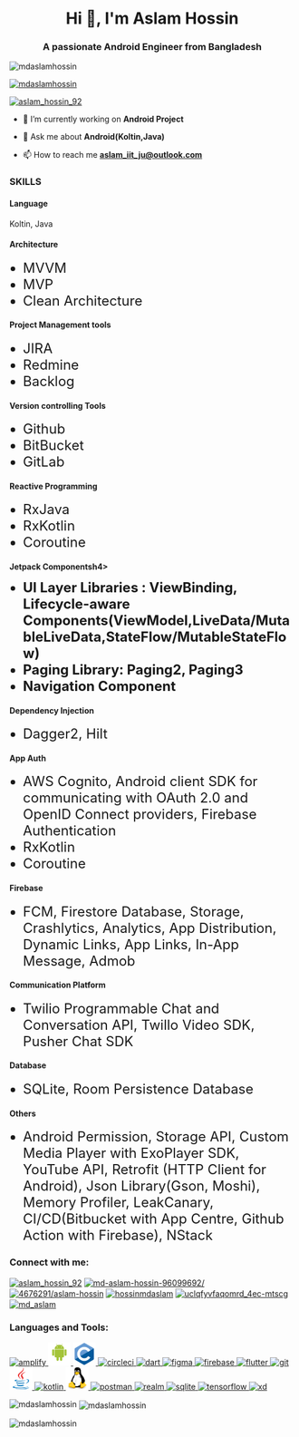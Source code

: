 <h1 align="center">Hi 👋, I'm Aslam Hossin</h1>
<h3 align="center">A passionate Android Engineer from Bangladesh</h3>

<p align="left"> <img src="https://komarev.com/ghpvc/?username=mdaslamhossin&label=Profile%20views&color=0e75b6&style=flat" alt="mdaslamhossin" /> </p>

<p align="left"> <a href="https://github.com/ryo-ma/github-profile-trophy"><img src="https://github-profile-trophy.vercel.app/?username=mdaslamhossin" alt="mdaslamhossin" /></a> </p>

<p align="left"> <a href="https://twitter.com/aslam_hossin_92" target="blank"><img src="https://img.shields.io/twitter/follow/aslam_hossin_92?logo=twitter&style=for-the-badge" alt="aslam_hossin_92" /></a> </p>

- 🔭 I’m currently working on **Android Project**

- 💬 Ask me about **Android(Koltin,Java)**

- 📫 How to reach me **aslam_iit_ju@outlook.com**

<h3 align="left">SKILLS</h3>
<h4>Language</h4> Koltin, Java

<h4>Architecture</h4>
<ul>
<li style="font-size:24px">MVVM</li>
<li style="font-size:24px">MVP</li>
 <li style="font-size:24px">Clean Architecture</li>
</ul>

<h4>Project Management tools</h4>
<ul>
<li style="font-size:24px">JIRA</li>
<li style="font-size:24px">Redmine</li>
 <li style="font-size:24px">Backlog</li>
</ul>

<h4>Version controlling Tools</h4>
<ul>
<li style="font-size:24px">Github</li>
<li style="font-size:24px">BitBucket</li>
 <li style="font-size:24px">GitLab</li>
</ul>

<h4>Reactive Programming</h4>
<ul>
<li style="font-size:24px">RxJava</li>
<li style="font-size:24px">RxKotlin</li>
<li style="font-size:24px">Coroutine</li>
</ul>

<h4>Jetpack Componentsh4>
<ul>
<li style="font-size:24px">UI Layer Libraries : ViewBinding, Lifecycle-aware Components(ViewModel,LiveData/MutableLiveData,StateFlow/MutableStateFlow)</li>
<li style="font-size:24px">Paging Library: Paging2, Paging3</li>
<li style="font-size:24px">Navigation Component</li>
</ul>


<h4>Dependency Injection</h4>
<ul>
<li style="font-size:24px">Dagger2, Hilt </li>
</ul>


<h4>App Auth</h4>
<ul>
<li style="font-size:24px">AWS Cognito, Android client SDK for communicating with OAuth 2.0 and OpenID Connect providers, Firebase Authentication</li>
<li style="font-size:24px">RxKotlin</li>
<li style="font-size:24px">Coroutine</li>
</ul>

<h4>Firebase</h4>
<ul>
<li style="font-size:24px">FCM, Firestore Database, Storage, Crashlytics, Analytics, App Distribution, Dynamic Links, App Links, In-App Message, Admob
</li>
</ul>

<h4>Communication Platform</h4>
<ul>
<li style="font-size:24px">Twilio Programmable Chat and Conversation API, Twillo Video SDK, Pusher Chat SDK 
</li>
</ul>
  
<h4>Database</h4>
<ul>
<li style="font-size:24px">SQLite, Room Persistence Database</li>
</ul>
<h4>Others</h4>
<ul>
<li style="font-size:24px">Android Permission, Storage API, Custom Media Player with ExoPlayer SDK, YouTube API, Retrofit (HTTP Client for Android), Json Library(Gson, Moshi), Memory Profiler, LeakCanary, CI/CD(Bitbucket with App Centre, Github Action with Firebase), NStack
</li>
</ul>

  
<h3 align="left">Connect with me:</h3>
<p align="left">
<a href="https://twitter.com/aslam_hossin_92" target="blank"><img align="center" src="https://raw.githubusercontent.com/rahuldkjain/github-profile-readme-generator/master/src/images/icons/Social/twitter.svg" alt="aslam_hossin_92" height="30" width="40" /></a>
<a href="https://linkedin.com/in/md-aslam-hossin-96099692/" target="blank"><img align="center" src="https://raw.githubusercontent.com/rahuldkjain/github-profile-readme-generator/master/src/images/icons/Social/linked-in-alt.svg" alt="md-aslam-hossin-96099692/" height="30" width="40" /></a>
<a href="https://stackoverflow.com/users/4676291/aslam-hossin" target="blank"><img align="center" src="https://raw.githubusercontent.com/rahuldkjain/github-profile-readme-generator/master/src/images/icons/Social/stack-overflow.svg" alt="4676291/aslam-hossin" height="30" width="40" /></a>
<a href="https://fb.com/hossinmdaslam" target="blank"><img align="center" src="https://raw.githubusercontent.com/rahuldkjain/github-profile-readme-generator/master/src/images/icons/Social/facebook.svg" alt="hossinmdaslam" height="30" width="40" /></a>
<a href="https://www.youtube.com/c/uclqfyvfaqomrd_4ec-mtscg" target="blank"><img align="center" src="https://raw.githubusercontent.com/rahuldkjain/github-profile-readme-generator/master/src/images/icons/Social/youtube.svg" alt="uclqfyvfaqomrd_4ec-mtscg" height="30" width="40" /></a>
<a href="https://www.hackerrank.com/md_aslam" target="blank"><img align="center" src="https://raw.githubusercontent.com/rahuldkjain/github-profile-readme-generator/master/src/images/icons/Social/hackerrank.svg" alt="md_aslam" height="30" width="40" /></a>
</p>

<h3 align="left">Languages and Tools:</h3>
<p align="left"> <a href="https://aws.amazon.com/amplify/" target="_blank" rel="noreferrer"> <img src="https://docs.amplify.aws/assets/logo-dark.svg" alt="amplify" width="40" height="40"/> </a> <a href="https://developer.android.com" target="_blank" rel="noreferrer"> <img src="https://raw.githubusercontent.com/devicons/devicon/master/icons/android/android-original-wordmark.svg" alt="android" width="40" height="40"/> </a> <a href="https://www.cprogramming.com/" target="_blank" rel="noreferrer"> <img src="https://raw.githubusercontent.com/devicons/devicon/master/icons/c/c-original.svg" alt="c" width="40" height="40"/> </a> <a href="https://circleci.com" target="_blank" rel="noreferrer"> <img src="https://www.vectorlogo.zone/logos/circleci/circleci-icon.svg" alt="circleci" width="40" height="40"/> </a> <a href="https://dart.dev" target="_blank" rel="noreferrer"> <img src="https://www.vectorlogo.zone/logos/dartlang/dartlang-icon.svg" alt="dart" width="40" height="40"/> </a> <a href="https://www.figma.com/" target="_blank" rel="noreferrer"> <img src="https://www.vectorlogo.zone/logos/figma/figma-icon.svg" alt="figma" width="40" height="40"/> </a> <a href="https://firebase.google.com/" target="_blank" rel="noreferrer"> <img src="https://www.vectorlogo.zone/logos/firebase/firebase-icon.svg" alt="firebase" width="40" height="40"/> </a> <a href="https://flutter.dev" target="_blank" rel="noreferrer"> <img src="https://www.vectorlogo.zone/logos/flutterio/flutterio-icon.svg" alt="flutter" width="40" height="40"/> </a> <a href="https://git-scm.com/" target="_blank" rel="noreferrer"> <img src="https://www.vectorlogo.zone/logos/git-scm/git-scm-icon.svg" alt="git" width="40" height="40"/> </a> <a href="https://www.java.com" target="_blank" rel="noreferrer"> <img src="https://raw.githubusercontent.com/devicons/devicon/master/icons/java/java-original.svg" alt="java" width="40" height="40"/> </a> <a href="https://kotlinlang.org" target="_blank" rel="noreferrer"> <img src="https://www.vectorlogo.zone/logos/kotlinlang/kotlinlang-icon.svg" alt="kotlin" width="40" height="40"/> </a> <a href="https://www.linux.org/" target="_blank" rel="noreferrer"> <img src="https://raw.githubusercontent.com/devicons/devicon/master/icons/linux/linux-original.svg" alt="linux" width="40" height="40"/> </a> <a href="https://postman.com" target="_blank" rel="noreferrer"> <img src="https://www.vectorlogo.zone/logos/getpostman/getpostman-icon.svg" alt="postman" width="40" height="40"/> </a> <a href="https://realm.io/" target="_blank" rel="noreferrer"> <img src="https://raw.githubusercontent.com/bestofjs/bestofjs-webui/8665e8c267a0215f3159df28b33c365198101df5/public/logos/realm.svg" alt="realm" width="40" height="40"/> </a> <a href="https://www.sqlite.org/" target="_blank" rel="noreferrer"> <img src="https://www.vectorlogo.zone/logos/sqlite/sqlite-icon.svg" alt="sqlite" width="40" height="40"/> </a> <a href="https://www.tensorflow.org" target="_blank" rel="noreferrer"> <img src="https://www.vectorlogo.zone/logos/tensorflow/tensorflow-icon.svg" alt="tensorflow" width="40" height="40"/> </a> <a href="https://www.adobe.com/products/xd.html" target="_blank" rel="noreferrer"> <img src="https://cdn.worldvectorlogo.com/logos/adobe-xd.svg" alt="xd" width="40" height="40"/> </a> </p>

<p><img align="left" src="https://github-readme-stats.vercel.app/api/top-langs?username=mdaslamhossin&show_icons=true&locale=en&layout=compact" alt="mdaslamhossin" /></p>

<p>&nbsp;<img align="center" src="https://github-readme-stats.vercel.app/api?username=mdaslamhossin&show_icons=true&locale=en" alt="mdaslamhossin" /></p>

<p><img align="center" src="https://github-readme-streak-stats.herokuapp.com/?user=mdaslamhossin&" alt="mdaslamhossin" /></p>
